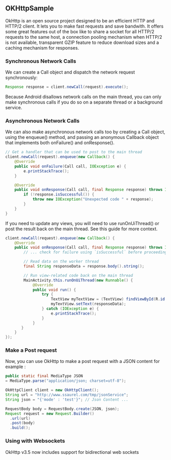 ## OKHttpSample
OkHttp is an open source project designed to be an efficient HTTP and HTTP/2 client. It lets you to make fast requests and save bandwith. It offers some great features out of the box like to share a socket for all HTTP/2 requests to the same host, a connection pooling mechanism when HTTP/2 is not available, transparent GZIP feature to reduce download sizes and a caching mechanism for responses.

### Synchronous Network Calls

We can create a Call object and dispatch the network request synchronously:

```java 
Response response = client.newCall(request).execute();
```

Because Android disallows network calls on the main thread, you can only make synchronous calls if you do so on a separate thread or a background service. 

### Asynchronous Network Calls

We can also make asynchronous network calls too by creating a Call object, using the enqueue() method, and passing an anonymous Callback object that implements both onFailure() and onResponse().

```java 
// Get a handler that can be used to post to the main thread
client.newCall(request).enqueue(new Callback() {
    @Override
    public void onFailure(Call call, IOException e) {
        e.printStackTrace();
    }

    @Override
    public void onResponse(Call call, final Response response) throws IOException {
        if (!response.isSuccessful()) {
            throw new IOException("Unexpected code " + response);
        }
    }
}
```


If you need to update any views, you will need to use runOnUiThread() or post the result back on the main thread. See this guide for more context.

```java 
client.newCall(request).enqueue(new Callback() {
    @Override
    public void onResponse(Call call, final Response response) throws IOException {
        // ... check for failure using `isSuccessful` before proceeding

        // Read data on the worker thread
        final String responseData = response.body().string();

        // Run view-related code back on the main thread
        MainActivity.this.runOnUiThread(new Runnable() {
            @Override
            public void run() {
                try {
                    TextView myTextView = (TextView) findViewById(R.id.myTextView);
                    myTextView.setText(responseData);
                } catch (IOException e) {
                    e.printStackTrace();
                }
            }
       }
    }
});
```


### Make a Post request

Now, you can use OkHttp to make a post request with a JSON content for example :

```java
public static final MediaType JSON
= MediaType.parse("application/json; charset=utf-8");

OkHttpClient client = new OkHttpClient();
String url = "http://www.ssaurel.com/tmp/jsonService";
String json = "{'mode' : 'test'}"; // Json Content ...

RequestBody body = RequestBody.create(JSON, json);
Request request = new Request.Builder()
  .url(url)
  .post(body)
  .build();
  ```
  
### Using with Websockets
OkHttp v3.5 now includes support for bidirectional web sockets
